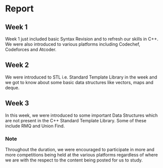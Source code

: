 # Report

## Week 1 

Week 1 just included basic Syntax Revision and to refresh our skills in C++. We were also introduced to various platforms including Codechef, Codeforces and Atcoder. 

## Week 2

We were introduced to STL i.e. Standard Template Library in the week and we got to know about some basic data structures like vectors, maps and deque. 

## Week 3

In this week, we were introduced to some important Data Structures which are not present in the C++ Standard Template Library. Some of these include RMQ and Union Find. 

### Note

Throughout the duration, we were encouraged to participate in more and more competitions being held at the various platforms regardless of where we are with the respect to the content being posted for us to study. 

